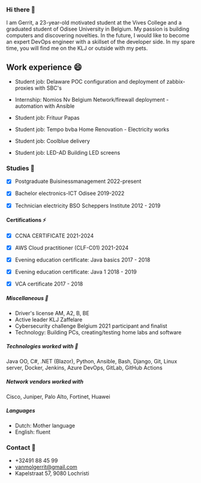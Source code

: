 ### Hi there 👋

I am Gerrit, a 23-year-old motivated student at the Vives College and a graduated student of Odisee University in Belgium.
My passion is building computers and discovering novelties.
In the future, I would like to become an expert DevOps engineer with a skillset of the developer side. 
In my spare time, you will find me on the KLJ or outside with my pets.


## Work experience 😄

- Student job: Delaware
POC configuration and deployment of zabbix-proxies with SBC's

- Internship: Nomios Nv Belgium
Network/firewall deployment - automation with Ansible

- Student job: Frituur Papas
 
- Student job: Tempo bvba
Home Renovation - Electricity works

- Student job: Coolblue 
delivery
    
- Student job: LED-AD
Building LED screens

### Studies 🤔
- [x] Postgraduate Buisinessmanagement                2022-present
- [x] Bachelor electronics-ICT Odisee                 2019-2022
- [x] Technician electricity BSO Scheppers Institute  2012 - 2019



#### Certifications ⚡
- [x]   CCNA CERTIFICATE                            2021-2024
- [x]   AWS Cloud practitioner (CLF-C01)            2021-2024
- [x]   Evening education certificate: Java basics  2017 - 2018
- [x]   Evening education certificate: Java 1       2018 - 2019
- [x]   VCA certificate                             2017 - 2018


##### Miscellaneous 🌱

*  Driver's license AM, A2, B, BE
*  Active leader KLJ Zaffelare
*  Cybersecurity challenge Belgium 2021 participant and finalist 
*  Technology: Building PCs, creating/testing home labs and software

##### Technologies worked with 🔭
Java OO, C#, .NET (Blazor), Python, 
 Ansible, Bash, Django, Git, Linux server, 
 Docker, Jenkins, Azure DevOps, GitLab, GitHub Actions
##### Network vendors worked with 
Cisco, Juniper, Palo Alto, Fortinet, Huawei


##### Languages
*  Dutch: Mother language
*  English: fluent

### Contact 💬
- +32491 88 45 99
- vanmolgerrit@gmail.com
- Kapelstraat 57, 9080 Lochristi
